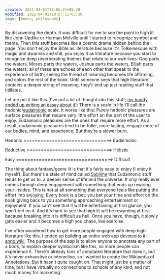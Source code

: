 ```yaml
---
created: 2021-04-01T18:06:24+05:30
modified: 2021-04-01T18:07:11+05:30
tags: [books, philosophy]
---
```


 By discovering the depth. It was difficult for me to see the point in high lit like John Updike or Herman Melville until I started to recognize symbol and theme. Then this stuff becomes like a cosmic drama hidden behind the page. You don't enjoy the Bible as literature because it's Tolkeinesque with magic and dwarves and shit, you enjoy it as literature because you start to recognize deep reverberating themes that relate to our own lives: God parts the waters, Moses parts the waters, Joshua parts the waters, Elijah parts the waters; all of these are echoes of each other that speak to the experience of birth; seeing the thread of meaning becomes life affirming, and colors the rest of the book. Until someone sees that high literature contains a deeper string of meaning, they'll end up just reading stuff that titillates.

Let me put it like this (I've put a lot of thought into this stuff; [my buddy ended up writing an essay about it](http://www.kyleschen.com/2017/04/11/what-do-you-want-to-want/)): There is a scale in life I'll call the hedonic/[eudaimonic](https://en.wikipedia.org/wiki/Eudaimonia) scale. It works like this: Purely hedonic pleasures are surface pleasures that require very little effort on the part of the user to enjoy. Eudaimonic pleasures are the ones that require more effort. As a result, eudaimonic pleasures tend to be fuller, more lasting, engage more of our bodies, mind, and experience. But they're a slower burn.

Hedonic ===============================> Eudaimonic

Reductive ==============================> Holistic

Easy ==================================> Difficult

The thing about fantasy/genre lit is that it's fairly easy to enjoy (I enjoy it myself). But there's a state of mind called [Sublime](https://en.wikipedia.org/wiki/Sublime_(philosophy)) that Eudaimonic stuff tends to get us to: a deeper sense of life and the universe. It only really ever comes through deep engagement with something that ends up rewiring your insides. This is not at all something that everyone feels like putting the effort into enjoying. Every book is a bet: you bet your time and effort on the book giving back to you something approaching entertainment or enjoyment. If you can't see that it will be entertaining at first glance, you won't bet on it. And it's hard to see that high lit will be rewarding at first because breaking into it is difficult as hell. Once you have, though, it slowly gets easier and it becomes a high you chase, like exercise.

I've often wondered how to get more people engaged with deep high literature like this. I ended up building an entire web app devoted to it: [anno.wiki](https://anno.wiki). The purpose of the app is to allow anyone to annotate any part of a book, to explain deeper symbolism like this, so more people can experience it. There's already tons of annotated literature that does it, but it's never exhaustive or interactive, so I wanted to create the Wikipedia of Annotations. But it hasn't quite caught on. That might just be a matter of time, but I have virtually no connections to schools of any kind, and not much money for marketing. 
